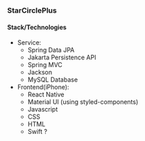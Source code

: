 ### StarCirclePlus


#### Stack/Technologies
+ Service:
    - Spring Data JPA
    - Jakarta Persistence API
    - Spring MVC
    - Jackson
    - MySQL Database
+ Frontend(iPhone):
    - React Native
    - Material UI (using styled-components)
    - Javascript
    - CSS
    - HTML
    - Swift ?
